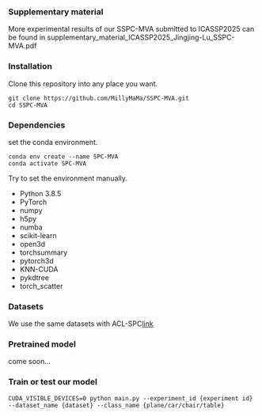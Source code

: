 ### Supplementary material
More experimental results of our SSPC-MVA submitted to ICASSP2025 can be found in supplementary_material_ICASSP2025_Jingjing-Lu_SSPC-MVA.pdf

### Installation
Clone this repository into any place you want.
```
git clone https://github.com/MillyMaMa/SSPC-MVA.git
cd SSPC-MVA
```
### Dependencies
set the conda environment.
```
conda env create --name SPC-MVA
conda activate SPC-MVA
```
Try to set the environment manually.
* Python 3.8.5
* PyTorch
* numpy
* h5py
* numba
* scikit-learn
* open3d
* torchsummary
* pytorch3d
* KNN-CUDA
* pykdtree
* torch_scatter
### Datasets
We use the same datasets with ACL-SPC[link](https://github.com/Sangminhong/ACL-SPC_PyTorch)

### Pretrained model
come soon...

### Train or test our model
```
CUDA_VISIBLE_DEVICES=0 python main.py --experiment_id {experiment id} --dataset_name {dataset} --class_name {plane/car/chair/table}
```
